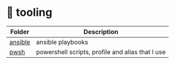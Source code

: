 # :hammer: tooling

| Folder                     | Description                                                                                                                                  |
| -------------------------- | -------------------------------------------------------------------------------------------------------------------------------------------- |
| [ansible](/ansible/)       | ansible playbooks                                                                                                                            |
| [pwsh](/pwsh/)             | powershell scripts, profile and alias that I use                                                                                             |

